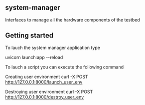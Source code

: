 ## system-manager
Interfaces to manage all the hardware components of the testbed


## Getting started

To lauch the system manager application type


uvicorn launch:app --reload

To lauch a script you can execute the following command


Creating user environment
curl -X POST http://127.0.0.1:8000/launch_user_env

Destroying user environment
curl -X POST http://127.0.0.1:8000/destroy_user_env

